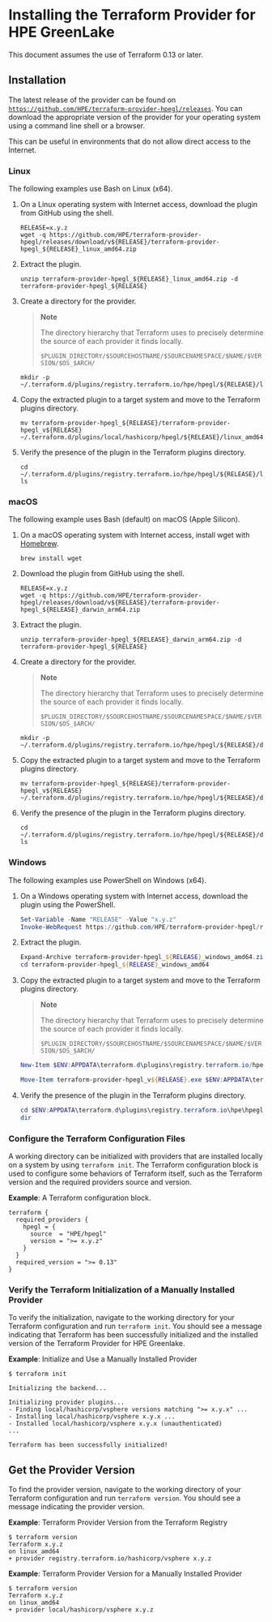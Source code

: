 # Installing the Terraform Provider for HPE GreenLake

This document assumes the use of Terraform 0.13 or later.


## Installation

The latest release of the provider can be found on [`https://github.com/HPE/terraform-provider-hpegl/releases`][releases]. You can download the appropriate version of the provider for your operating system using a command line shell or a browser.

This can be useful in environments that do not allow direct access to the Internet.

### Linux

The following examples use Bash on Linux (x64).

1. On a Linux operating system with Internet access, download the plugin from GitHub using the shell.

   ```console
   RELEASE=x.y.z
   wget -q https://github.com/HPE/terraform-provider-hpegl/releases/download/v${RELEASE}/terraform-provider-hpegl_${RELEASE}_linux_amd64.zip
   ```

2. Extract the plugin.

   ```console
   unzip terraform-provider-hpegl_${RELEASE}_linux_amd64.zip -d terraform-provider-hpegl_${RELEASE}
   ```

3. Create a directory for the provider.

   > **Note**
   >
   > The directory hierarchy that Terraform uses to precisely determine the source of each provider it finds locally.
   >
   > `$PLUGIN_DIRECTORY/$SOURCEHOSTNAME/$SOURCENAMESPACE/$NAME/$VERSION/$OS_$ARCH/`

   ```console
   mkdir -p ~/.terraform.d/plugins/registry.terraform.io/hpe/hpegl/${RELEASE}/linux_amd64
   ```

4. Copy the extracted plugin to a target system and move to the Terraform plugins directory.

   ```console
   mv terraform-provider-hpegl_${RELEASE}/terraform-provider-hpegl_v${RELEASE} ~/.terraform.d/plugins/local/hashicorp/hpegl/${RELEASE}/linux_amd64
   ```

5. Verify the presence of the plugin in the Terraform plugins directory.

   ```console
   cd ~/.terraform.d/plugins/registry.terraform.io/hpe/hpegl/${RELEASE}/linux_amd64
   ls
   ```

### macOS

The following example uses Bash (default) on macOS (Apple Silicon).

1. On a macOS operating system with Internet access, install wget with [Homebrew](https://brew.sh).

   ```console
   brew install wget
   ```

2. Download the plugin from GitHub using the shell.

   ```console
   RELEASE=x.y.z
   wget -q https://github.com/HPE/terraform-provider-hpegl/releases/download/v${RELEASE}/terraform-provider-hpegl_${RELEASE}_darwin_arm64.zip
   ```

3. Extract the plugin.

   ```console
   unzip terraform-provider-hpegl_${RELEASE}_darwin_arm64.zip -d terraform-provider-hpegl_${RELEASE}
   ```

4. Create a directory for the provider.

   > **Note**
   >
   > The directory hierarchy that Terraform uses to precisely determine the source of each provider it finds locally.
   >
   > `$PLUGIN_DIRECTORY/$SOURCEHOSTNAME/$SOURCENAMESPACE/$NAME/$VERSION/$OS_$ARCH/`

   ```console
   mkdir -p ~/.terraform.d/plugins/registry.terraform.io/hpe/hpegl/${RELEASE}/darwin_arm64
   ```

5. Copy the extracted plugin to a target system and move to the Terraform plugins directory.

   ```console
   mv terraform-provider-hpegl_${RELEASE}/terraform-provider-hpegl_v${RELEASE} ~/.terraform.d/plugins/registry.terraform.io/hpe/hpegl/${RELEASE}/darwin_arm64
   ```

6. Verify the presence of the plugin in the Terraform plugins directory.

   ```console
   cd ~/.terraform.d/plugins/registry.terraform.io/hpe/hpegl/${RELEASE}/darwin_arm64
   ls
   ```

### Windows

The following examples use PowerShell on Windows (x64).

1. On a Windows operating system with Internet access, download the plugin using the PowerShell.

   ```powershell
   Set-Variable -Name "RELEASE" -Value "x.y.z"
   Invoke-WebRequest https://github.com/HPE/terraform-provider-hpegl/releases/download/v${RELEASE}/terraform-provider-hpegl_${RELEASE}_windows_amd64.zip -outfile terraform-provider-hpegl_${RELEASE}_windows_amd64.zip
   ```

2. Extract the plugin.

   ```powershell
   Expand-Archive terraform-provider-hpegl_${RELEASE}_windows_amd64.zip
   cd terraform-provider-hpegl_${RELEASE}_windows_amd64
   ```

3. Copy the extracted plugin to a target system and move to the Terraform plugins directory.

   > **Note**
   >
   > The directory hierarchy that Terraform uses to precisely determine the source of each provider it finds locally.
   >
   > `$PLUGIN_DIRECTORY/$SOURCEHOSTNAME/$SOURCENAMESPACE/$NAME/$VERSION/$OS_$ARCH/`

   ```powershell
   New-Item $ENV:APPDATA\terraform.d\plugins\registry.terraform.io/hpe\hpegl\${RELEASE}\ -Name "windows_amd64" -ItemType "directory"

   Move-Item terraform-provider-hpegl_v${RELEASE}.exe $ENV:APPDATA\terraform.d\plugins\registry.terraform.io/hpe\hpegl\${RELEASE}\windows_amd64\terraform-provider-hpegl_v${RELEASE}.exe
   ```

4. Verify the presence of the plugin in the Terraform plugins directory.

   ```powershell
   cd $ENV:APPDATA\terraform.d\plugins\registry.terraform.io\hpe\hpegl\${RELEASE}\windows_amd64
   dir
   ```

### Configure the Terraform Configuration Files

A working directory can be initialized with providers that are installed locally on a system by using `terraform init`. The Terraform configuration block is used to configure some behaviors of Terraform itself, such as the Terraform version and the required providers source and version.

**Example**: A Terraform configuration block.

```hcl
terraform {
  required_providers {
    hpegl = {
      source  = "HPE/hpegl"
      version = ">= x.y.z"
    }
  }
  required_version = ">= 0.13"
}
```

### Verify the Terraform Initialization of a Manually Installed Provider

To verify the initialization, navigate to the working directory for your Terraform configuration and run `terraform init`. You should see a message indicating that Terraform has been successfully initialized and the installed version of the Terraform Provider for HPE Greenlake.

**Example**: Initialize and Use a Manually Installed Provider

```console
$ terraform init

Initializing the backend...

Initializing provider plugins...
- Finding local/hashicorp/vsphere versions matching ">= x.y.x" ...
- Installing local/hashicorp/vsphere x.y.x ...
- Installed local/hashicorp/vsphere x.y.x (unauthenticated)
...

Terraform has been successfully initialized!
```

## Get the Provider Version

To find the provider version, navigate to the working directory of your Terraform configuration and run `terraform version`. You should see a message indicating the provider version.

**Example**: Terraform Provider Version from the Terraform Registry

```console
$ terraform version
Terraform x.y.z
on linux_amd64
+ provider registry.terraform.io/hashicorp/vsphere x.y.z
```

**Example**: Terraform Provider Version for a Manually Installed Provider

```console
$ terraform version
Terraform x.y.z
on linux_amd64
+ provider local/hashicorp/vsphere x.y.z
```

[hashicorp]: https://www.hashicorp.com/
[releases]: https://releases.hashicorp.com/terraform-provider-vsphere/
[terraform-provider-versioning]: https://www.terraform.io/docs/configuration/providers.html#version-provider-versions
[terraform-registry]: https://registry.terraform.io
